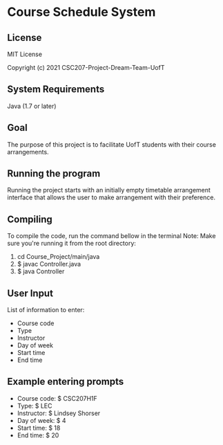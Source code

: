 # Course Schedule System

## License
MIT License

Copyright (c) 2021 CSC207-Project-Dream-Team-UofT

## System Requirements
Java (1.7 or later)

## Goal
The purpose of this project is to facilitate UofT students with their course arrangements.

## Running the program
Running the project starts with an initially empty timetable arrangement interface that allows the user to make
arrangement with their preference.

## Compiling
To compile the code, run the command bellow in the terminal
Note: Make sure you're running it from the root directory:

1. cd Course_Project/main/java
2. $ javac Controller.java
3. $ java Controller


## User Input
List of information to enter:
* Course code
* Type
* Instructor
* Day of week
* Start time
* End time


## Example entering prompts
* Course code:  $ CSC207H1F
* Type: $ LEC
* Instructor: $ Lindsey Shorser
* Day of week: $ 4
* Start time: $ 18
* End time: $ 20